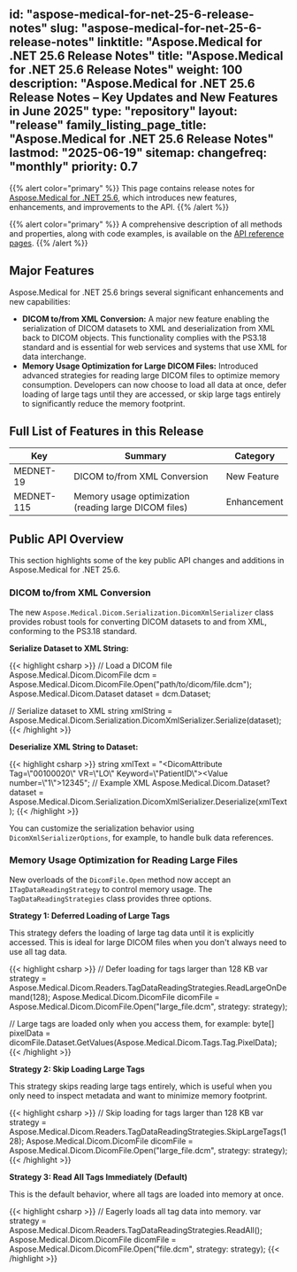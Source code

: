 id: "aspose-medical-for-net-25-6-release-notes"
slug: "aspose-medical-for-net-25-6-release-notes"
linktitle: "Aspose.Medical for .NET 25.6 Release Notes"
title: "Aspose.Medical for .NET 25.6 Release Notes"
weight: 100
description: "Aspose.Medical for .NET 25.6 Release Notes – Key Updates and New Features in June 2025"
type: "repository"
layout: "release"
family_listing_page_title: "Aspose.Medical for .NET 25.6 Release Notes"
lastmod: "2025-06-19"
sitemap:
  changefreq: "monthly"
  priority: 0.7
---

{{% alert color="primary" %}}
This page contains release notes for [Aspose.Medical for .NET 25.6](https://www.nuget.org/packages/Aspose.Medical/25.6.0), which introduces new features, enhancements, and improvements to the API.
{{% /alert %}}

{{% alert color="primary" %}}
A comprehensive description of all methods and properties, along with code examples, is available on the [API reference pages](https://reference.aspose.com/medical/net/).
{{% /alert %}}

## Major Features

Aspose.Medical for .NET 25.6 brings several significant enhancements and new capabilities:

- **DICOM to/from XML Conversion:** A major new feature enabling the serialization of DICOM datasets to XML and deserialization from XML back to DICOM objects. This functionality complies with the PS3.18 standard and is essential for web services and systems that use XML for data interchange.
- **Memory Usage Optimization for Large DICOM Files:** Introduced advanced strategies for reading large DICOM files to optimize memory consumption. Developers can now choose to load all data at once, defer loading of large tags until they are accessed, or skip large tags entirely to significantly reduce the memory footprint.

## Full List of Features in this Release

| Key | Summary | Category |
|---|---|---|
| MEDNET-19 | DICOM to/from XML Conversion | New Feature |
| MEDNET-115 | Memory usage optimization (reading large DICOM files) | Enhancement |

## Public API Overview

This section highlights some of the key public API changes and additions in Aspose.Medical for .NET 25.6.

### DICOM to/from XML Conversion

The new `Aspose.Medical.Dicom.Serialization.DicomXmlSerializer` class provides robust tools for converting DICOM datasets to and from XML, conforming to the PS3.18 standard.

**Serialize Dataset to XML String:**

{{< highlight csharp >}}
// Load a DICOM file
Aspose.Medical.Dicom.DicomFile dcm = Aspose.Medical.Dicom.DicomFile.Open("path/to/dicom/file.dcm");
Aspose.Medical.Dicom.Dataset dataset = dcm.Dataset;

// Serialize dataset to XML
string xmlString = Aspose.Medical.Dicom.Serialization.DicomXmlSerializer.Serialize(dataset);
{{< /highlight >}}

**Deserialize XML String to Dataset:**

{{< highlight csharp >}}
string xmlText = "<DicomDataset><DicomAttribute Tag=\\"00100020\\" VR=\\"LO\\" Keyword=\\"PatientID\\"><Value number=\\"1\\">12345</Value></DicomAttribute></DicomDataset>"; // Example XML
Aspose.Medical.Dicom.Dataset? dataset = Aspose.Medical.Dicom.Serialization.DicomXmlSerializer.Deserialize(xmlText);
{{< /highlight >}}

You can customize the serialization behavior using `DicomXmlSerializerOptions`, for example, to handle bulk data references.

### Memory Usage Optimization for Reading Large Files

New overloads of the `DicomFile.Open` method now accept an `ITagDataReadingStrategy` to control memory usage. The `TagDataReadingStrategies` class provides three options.

**Strategy 1: Deferred Loading of Large Tags**

This strategy defers the loading of large tag data until it is explicitly accessed. This is ideal for large DICOM files when you don't always need to use all tag data.

{{< highlight csharp >}}
// Defer loading for tags larger than 128 KB
var strategy = Aspose.Medical.Dicom.Readers.TagDataReadingStrategies.ReadLargeOnDemand(128);
Aspose.Medical.Dicom.DicomFile dicomFile = Aspose.Medical.Dicom.DicomFile.Open("large_file.dcm", strategy: strategy);

// Large tags are loaded only when you access them, for example:
byte[] pixelData = dicomFile.Dataset.GetValues<byte>(Aspose.Medical.Dicom.Tags.Tag.PixelData);
{{< /highlight >}}

**Strategy 2: Skip Loading Large Tags**

This strategy skips reading large tags entirely, which is useful when you only need to inspect metadata and want to minimize memory footprint.

{{< highlight csharp >}}
// Skip loading for tags larger than 128 KB
var strategy = Aspose.Medical.Dicom.Readers.TagDataReadingStrategies.SkipLargeTags(128);
Aspose.Medical.Dicom.DicomFile dicomFile = Aspose.Medical.Dicom.DicomFile.Open("large_file.dcm", strategy: strategy);
{{< /highlight >}}

**Strategy 3: Read All Tags Immediately (Default)**

This is the default behavior, where all tags are loaded into memory at once.

{{< highlight csharp >}}
// Eagerly loads all tag data into memory.
var strategy = Aspose.Medical.Dicom.Readers.TagDataReadingStrategies.ReadAll();
Aspose.Medical.Dicom.DicomFile dicomFile = Aspose.Medical.Dicom.DicomFile.Open("file.dcm", strategy: strategy);
{{< /highlight >}}